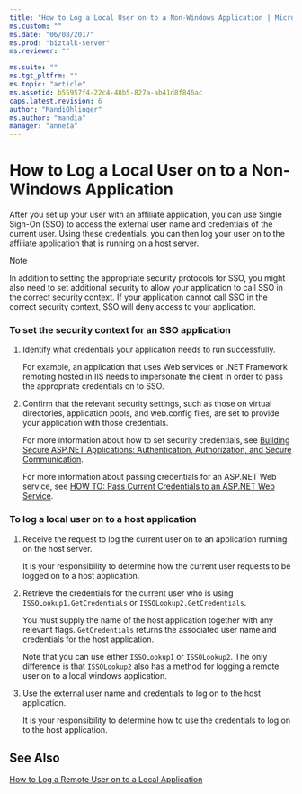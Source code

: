 ```yaml
---
title: "How to Log a Local User on to a Non-Windows Application | Microsoft Docs"
ms.custom: ""
ms.date: "06/08/2017"
ms.prod: "biztalk-server"
ms.reviewer: ""

ms.suite: ""
ms.tgt_pltfrm: ""
ms.topic: "article"
ms.assetid: b55957f4-22c4-48b5-827a-ab41d8f846ac
caps.latest.revision: 6
author: "MandiOhlinger"
ms.author: "mandia"
manager: "anneta"
---
```

# How to Log a Local User on to a Non-Windows Application
After you set up your user with an affiliate application, you can use Single Sign-On (SSO) to access the external user name and credentials of the current user. Using these credentials, you can then log your user on to the affiliate application that is running on a host server.  
  
> [!NOTE]
>  In addition to setting the appropriate security protocols for SSO, you might also need to set additional security to allow your application to call SSO in the correct security context. If your application cannot call SSO in the correct security context, SSO will deny access to your application.  
  
### To set the security context for an SSO application  
  
1.  Identify what credentials your application needs to run successfully.  
  
     For example, an application that uses Web services or .NET Framework remoting hosted in IIS needs to impersonate the client in order to pass the appropriate credentials on to SSO.  
  
2.  Confirm that the relevant security settings, such as those on virtual directories, application pools, and web.config files, are set to provide your application with those credentials.  
  
     For more information about how to set security credentials, see [Building Secure ASP.NET Applications: Authentication, Authorization, and Secure Communication](http://go.microsoft.com/fwlink/?LinkId=193906).  
  
     For more information about passing credentials for an ASP.NET Web service, see [HOW TO: Pass Current Credentials to an ASP.NET Web Service](http://go.microsoft.com/fwlink/?LinkId=193907).  
  
### To log a local user on to a host application  
  
1.  Receive the request to log the current user on to an application running on the host server.  
  
     It is your responsibility to determine how the current user requests to be logged on to a host application.  
  
2.  Retrieve the credentials for the current user who is using `ISSOLookup1.GetCredentials` or `ISSOLookup2.GetCredentials`.  
  
     You must supply the name of the host application together with any relevant flags. `GetCredentials` returns the associated user name and credentials for the host application.  
  
     Note that you can use either `ISSOLookup1` or `ISSOLookup2`. The only difference is that `ISSOLookup2` also has a method for logging a remote user on to a local windows application.  
  
3.  Use the external user name and credentials to log on to the host application.  
  
     It is your responsibility to determine how to use the credentials to log on to the host application.  
  
## See Also  
 [How to Log a Remote User on to a Local Application](../core/how-to-log-a-remote-user-on-to-a-local-application.md)